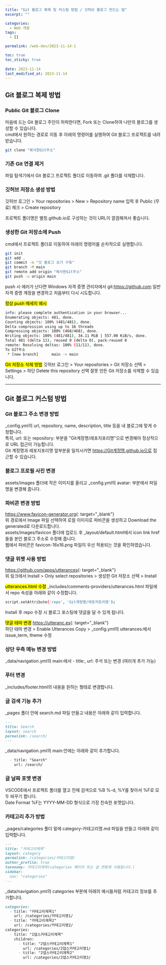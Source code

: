 ```yaml
---
title: "Git 블로그 복제 및 커스텀 방법 / 깃허브 블로그 만드는 법"
excerpt: ""

categories:
  - Web 개발
tags:
  - []

permalink: /web-dev/2023-11-14-1

toc: true
toc_sticky: true
 
date: 2023-11-14
last_modified_at: 2023-11-14
---
```


## Git 블로그 복제 방법

### Public Git 블로그 Clone
마음에 드는 Git 블로그 주인이 허락한다면, Fork 또는 Clone하여 나만의 블로그를 생성할 수 있습니다.  
cmd에서 원하는 경로로 이동 후 아래의 명령어를 실행하여 Git 블로그 프로젝트를 내려받습니다.
```bash
git clone "복사한Git주소"
```

### 기존 Git 연결 제거
파일 탐색기에서 Git 블로그 프로젝트 폴더로 이동하여 .git 폴더를 삭제합니다.

### 깃허브 저장소 생성 방법
깃허브 로그인 > Your repositories > New > Repository name 입력 후 Public (무료) 체크 > Create repository

프로젝트 폴더명은 별칭.github.io로 구성하는 것이 URL이 깔끔해져서 좋습니다.

### 생성한 Git 저장소에 Push
cmd에서 프로젝트 폴더로 이동하여 아래의 명령어를 순차적으로 실행합니다.
```bash
git init
git add .
git commit -m "깃 블로그 초기 구축"
git branch -M main
git remote add origin "복사한Git주소"
git push -u origin main
```
push 시 에러가 난다면 Windows 자격 증명 관리자에서 git:https://github.com 일반 자격 증명 계정을 변경하고 처음부터 다시 시도합니다.

<mark>정상 push 메세지 예시</mark>
```bash
info: please complete authentication in your browser...
Enumerating objects: 481, done.
Counting objects: 100% (481/481), done.
Delta compression using up to 16 threads
Compressing objects: 100% (468/468), done.
Writing objects: 100% (481/481), 34.11 MiB | 557.00 KiB/s, done.
Total 481 (delta 11), reused 0 (delta 0), pack-reused 0
remote: Resolving deltas: 100% (11/11), done.
To GIT주소
 * [new branch]      main -> main
```

<mark>Git 저장소 삭제 방법</mark>
깃허브 로그인 > Your repositories > Git 저장소 선택 > Settings > 하단 Delete this repository 선택
잘못 만든 Git 저장소를 삭제할 수 있습니다.

---

## Git 블로그 커스텀 방법

### Git 블로그 주소 변경 방법
_config.yml의 url, repository, name, description, title 등을 내 블로그에 맞게 수정합니다.  
특히, url: 또는 repository: 부분을 "Git계정명/레포지포리명"으로 변경해야 정상적으로 URL 접근이 가능합니다.  
Git 계정명과 레포지포리명 앞부분을 일치시키면 https://Git계정명.github.io으로 접근할 수 있습니다.

### 블로그 프로필 사진 변경
assets/images 폴더에 작은 이미지를 올리고 _config.yml의 avatar: 부분에서 파일명을 변경해 줍니다.

### 파비콘 변경 방법
<https://www.favicon-generator.org>{: target="_blank"}  
위 경로에서 Image 파일 선택하여 로컬 이미지로 파비콘을 생성하고 Download the generated로 다운로드합니다.  
assets/images/favicon 폴더에 업로드 후 _layout/default.html에서 icon link href들을 본인 블로그 주소로 수정해 줍니다.  
웹에서 파비콘은 favicon-16x16.png 파일이 우선 적용되는 것을 확인하였습니다.

### 댓글 위젯 사용 방법
<https://github.com/apps/utterances>{: target="_blank"}  
위 링크에서 Install > Only select repositories > 생성한 Git 저장소 선택 > Install

<mark>utterances.html 수정</mark>
_includes/comments-providers/utterances.html 파일에서 repo 속성을 아래와 같이 수정합니다.
```bash
script.setAttribute('repo', 'Git계정명/레포지토리명');
```
Install 후 repo 수정 시 블로그 포스팅에 댓글을 달 수 있게 됩니다.

<mark>댓글 테마 변경</mark>
<https://utteranc.es>{: target="_blank"}  
하단 테마 변경 > Enable Utterances Copy > _config.yml의 utterances:에서 issue_term, theme 수정

### 상단 우측 메뉴 변경 방법
_data/navigation.yml의 main:에서 - title:, url:  주석 또는 변경 (여러개 추가 가능)

### 푸터 변경
_includes/footer.html의 내용을 원하는 형태로 변경합니다.

### 글 검색 기능 추가
_pages 폴더 안에 search.md 파일 만들고 내용은 아래와 같이 입력합니다.
```md
---
title: Search
layout: search
permalink: /search/
---
```
_data/navigation.yml의 main:안에는 아래와 같이 추가합니다.
```md
  - title: "Search"
    url: /search/
```

### 글 날짜 포맷 변경
VSCODE에서 프로젝트 폴더를 열고 전체 검색으로 %B %-d, %Y를 찾아서 %F로 모두 바꾸기 합니다.  
Date Format %F는 YYYY-MM-DD 형식으로 가장 친숙한 포맷입니다.

### 카테고리 추가 방법
_pages/categories 폴더 밑에 category-카테고리명.md 파일을 만들고 아래와 같이 입력합니다.
```md
---
title: "카테고리제목"
layout: category
permalink: /categories/카테고리명/
author_profile: true
taxonomy: 카테고리제목(categories 페이지 또는 글 연동에 사용됩니다.)
sidebar:
  nav: "categories"
---
```
_data/navigation.yml의 categories 부분에 아래의 예시들처럼 카테고리 정보를 추가합니다.
```md
categories:
  - title: "카테고리제목1"
    url: /categories/카테고리명1/
  - title: "카테고리제목2"
    url: /categories/카테고리명2/
categories:
  - title: "1뎁스카테고리제목"
    children:
      - title: "2뎁스카테고리제목1"
        url: /categories/2뎁스카테고리명1/
      - title: "2뎁스카테고리제목2"
        url: /categories/2뎁스카테고리명2/
```